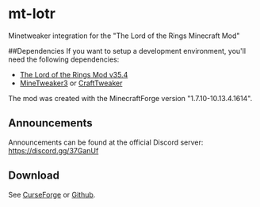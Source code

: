 # mt-lotr
Minetweaker integration for the "The Lord of the Rings Minecraft Mod"

##Dependencies
If you want to setup a development environment, you'll need the following dependencies:

- [The Lord of the Rings Mod v35.4](https://www.mediafire.com/file/0u9r3psso7lb0w6/)
- [MineTweaker3](https://www.curseforge.com/minecraft/mc-mods/minetweaker3/files/2259434) or [CraftTweaker](https://www.curseforge.com/minecraft/mc-mods/crafttweaker/files/2338487)

The mod was created with the MinecraftForge version "1.7.10-10.13.4.1614".

## Announcements
Announcements can be found at the official Discord server: https://discord.gg/37GanUf

## Download
See [CurseForge](https://www.curseforge.com/minecraft/mc-mods/mt-lotr/files) or [Github](https://github.com/CraftedMods/mt-lotr/releases).
